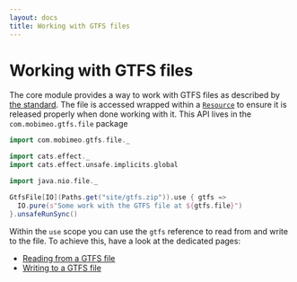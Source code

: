 ```yaml
---
layout: docs
title: Working with GTFS files
---
```


# Working with GTFS files

The core module provides a way to work with GTFS files as described by [the standard][gtfs-standard]. The file is accessed wrapped within a [`Resource`][cats-effect-resource] to ensure it is released properly when done working with it.
This API lives in the `com.mobimeo.gtfs.file` package

```scala mdoc
import com.mobimeo.gtfs.file._

import cats.effect._
import cats.effect.unsafe.implicits.global

import java.nio.file._

GtfsFile[IO](Paths.get("site/gtfs.zip")).use { gtfs =>
  IO.pure(s"Some work with the GTFS file at ${gtfs.file}")
}.unsafeRunSync()
```

Within the `use` scope you can use the `gtfs` reference to read from and write to the file.
To achieve this, have a look at the dedicated pages:
 - [Reading from a GTFS file](reading)
 - [Writing to a GTFS file](writing)

[gtfs-standard]: https://developers.google.com/transit/gtfs/reference/
[cats-effect-resource]: https://typelevel.org/cats-effect/docs/std/resource
